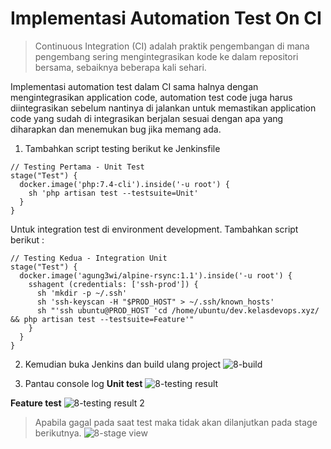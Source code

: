 # Implementasi Automation Test On CI

> Continuous Integration (CI) adalah praktik pengembangan di mana pengembang sering mengintegrasikan kode ke dalam repositori bersama, sebaiknya beberapa kali sehari.

Implementasi automation test dalam CI sama halnya dengan mengintegrasikan application code, automation test code juga harus diintegrasikan sebelum nantinya di jalankan untuk memastikan application code yang sudah di integrasikan berjalan sesuai dengan apa yang diharapkan dan menemukan bug jika memang ada.

1. Tambahkan script testing berikut ke Jenkinsfile
```
// Testing Pertama - Unit Test
stage("Test") {
  docker.image('php:7.4-cli').inside('-u root') {
    sh 'php artisan test --testsuite=Unit'
  }
}
```

Untuk integration test di environment development. Tambahkan script berikut :
```
// Testing Kedua - Integration Unit
stage("Test") {
  docker.image('agung3wi/alpine-rsync:1.1').inside('-u root') {
    sshagent (credentials: ['ssh-prod']) {
      sh 'mkdir -p ~/.ssh'
      sh 'ssh-keyscan -H "$PROD_HOST" > ~/.ssh/known_hosts'
      sh "'ssh ubuntu@PROD_HOST 'cd /home/ubuntu/dev.kelasdevops.xyz/ && php artisan test --testsuite=Feature'"
    }
  }
}
```

2. Kemudian buka Jenkins dan build ulang project
![8-build](https://user-images.githubusercontent.com/68054503/168617366-ae807f73-d656-445d-b6fe-0a89d3bdf588.png)

3. Pantau console log
**Unit test**
![8-testing result](https://user-images.githubusercontent.com/68054503/168617417-9a843dc0-d243-4636-8fcc-6c2f7cff9ea7.png)

**Feature test**
![8-testing result 2](https://user-images.githubusercontent.com/68054503/168617466-06e11278-d628-43d6-a4fc-c850a9dca070.png)



> Apabila gagal pada saat test maka tidak akan dilanjutkan pada stage berikutnya.
![8-stage view](https://user-images.githubusercontent.com/68054503/168617681-7a121633-9d18-4b10-97c2-cdea2fdd82b0.png)
